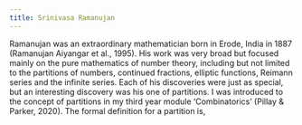 ```yaml
---
title: Srinivasa Ramanujan 
---
```


Ramanujan was an extraordinary mathematician born in Erode, India in 1887 (Ramanujan Aiyangar et al., 1995). His work was very broad but focused mainly on the pure mathematics of number theory, including but not limited to the partitions of numbers, continued fractions, elliptic functions, Reimann series and the infinite series. Each of his discoveries were just as special, but an interesting discovery was his one of partitions.
I was introduced to the concept of partitions in my third year module ‘Combinatorics’ (Pillay & Parker, 2020).  The formal definition for a partition is, 
